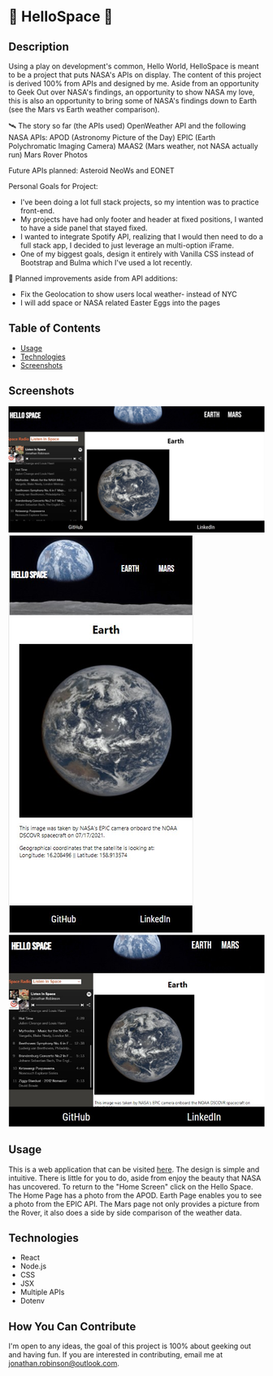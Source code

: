 # 🚀 HelloSpace 🚀
## Description
Using a play on development's common, Hello World, HelloSpace is meant to be a project that puts NASA's APIs on display. The content of this project is derived 100% from APIs and designed by me. Aside from an opportunity to Geek Out over NASA's findings, an opportunity to show NASA my love, this is also an opportunity to bring some of NASA's findings down to Earth (see the Mars vs Earth weather comparison).
  
🛰 The story so far (the APIs used)
OpenWeather API and the following NASA APIs:
APOD (Astronomy Picture of the Day)
EPIC (Earth Polychromatic Imaging Camera)
MAAS2 (Mars weather, not NASA actually run)
Mars Rover Photos

Future APIs planned: Asteroid NeoWs and EONET

Personal Goals for Project: 
  + I've been doing a lot full stack projects, so my intention was to practice front-end. 
  + My projects have had only footer and header at fixed positions, I wanted to have a side panel that stayed fixed. 
  + I wanted to integrate Spotify API, realizing that I would then need to do a full stack app, I decided to just leverage an multi-option iFrame. 
  + One of my biggest goals, design it entirely with Vanilla CSS instead of Bootstrap and Bulma which I've used a lot recently.
  
🌌 Planned improvements aside from API additions: 
  - Fix the Geolocation to show users local weather- instead of NYC
  - I will add space or NASA related Easter Eggs into the pages


## Table of Contents
* [Usage](#Usage)
* [Technologies](#Technologies)
* [Screenshots](#Screenshots)

## Screenshots
![Desktop Screen](https://raw.githubusercontent.com/Jonathan-84/HelloSpace/master/src/Assets/Images/HelloSpaceDesktop.jpg)
![Mobile Screen](https://raw.githubusercontent.com/Jonathan-84/HelloSpace/master/src/Assets/Images/HelloSpace%20Mobile.jpg)
![Tablet Screen- Landscape](https://raw.githubusercontent.com/Jonathan-84/HelloSpace/master/src/Assets/Images/HelloSpaceTableyLandscape.jpg)
  
## Usage
This is a web application that can be visited [here](https://jonathan-84.github.io/HelloSpace/#/). The design is simple and intuitive. There is little for you to do, aside from enjoy the beauty that NASA has uncovered. To return to the "Home Screen" click on the Hello Space. The Home Page has a photo from the APOD. Earth Page enables you to see a photo from the EPIC API. The Mars page not only provides a picture from the Rover, it also does a side by side comparison of the weather data. 

## Technologies
* React
* Node.js
* CSS
* JSX
* Multiple APIs
* Dotenv

## How You Can Contribute
I'm open to any ideas, the goal of this project is 100% about geeking out and having fun. If you are interested in contributing, email me at jonathan.robinson@outlook.com.

